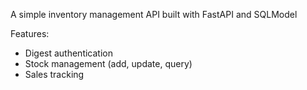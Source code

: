 A simple inventory management API built with FastAPI and SQLModel

Features:
- Digest authentication
- Stock management (add, update, query)
- Sales tracking
